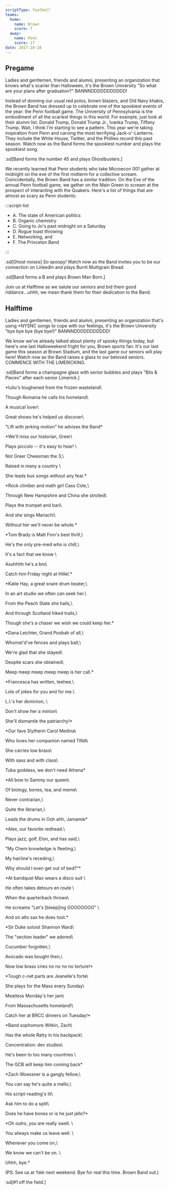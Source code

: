 ```yaml
---
scriptType: football
teams:
  home:
    name: Brown
    score: 7
  away:
    name: Penn
    score: 17
date: 2017-10-28
---
```


## Pregame

Ladies and gentlemen, friends and alumni, presenting an organization that knows what's scarier than Halloween, it's the Brown University "So what are your plans after graduation?" BANNNDDDDDDDDDDD!

Instead of donning our usual red polos, brown blazers, and Old Navy khakis, the Brown Band has dressed up to celebrate one of the spookiest events of the year: the Penn football game. The University of Pennsylvania is the embodiment of all the scariest things in this world. For example, just look at their alumni list. Donald Trump, Donald Trump Jr., Ivanka Trump, Tiffany Trump. Wait, I think I'm starting to see a pattern. This year we're taking inspiration from Penn and carving the most terrifying Jack-o'-Lanterns. They include the White House, Twitter, and the Phillies record this past season. Watch now as the Band forms the spookiest number and plays the spookiest song.

:sd[Band forms the number 45 and plays Ghostbusters.]

We recently learned that Penn students who take Microecon 001 gather at midnight on the eve of the first midterm for a collective scream. Coincidentally, the Brown Band has a similar tradition. On the Eve of the annual Penn football game, we gather on the Main Green to scream at the prospect of interacting with the Quakers. Here's a list of things that are almost as scary as Penn students:

:::script-list

- A. The state of American politics
- B. Organic chemistry
- C. Going to Jo's past midnight on a Saturday
- D. Rogue toast throwing
- E. Networking, and
- F. The Princeton Band

:::

:sd[Ghost noises] So spoopy! Watch now as the Band invites you to be our connection on LinkedIn and plays Burnt Multigrain Bread.

:sd[Band forms a B and plays Brown Man Born.]

Join us at Halftime as we salute our seniors and bid them good riddance...uhhh, we mean thank them for their dedication to the Band.

## Halftime

Ladies and gentlemen, friends and alumni, presenting an organization that's using \*NYSNC songs to cope with our feelings, it's the Brown University "bye bye bye (bye bye!)" BANNNDDDDDDDDDDD!

We know we've already talked about plenty of spooky things today, but here's one last Halloweekend fright for you, Brown sports fan: It's our last game this season at Brown Stadium, and the last game our seniors will play here! Watch now as the Band raises a glass to our beloved seniors. COMMENCE WITH THE LIMERICKING.

:sd[Band forms a champagne glass with senior bubbles and plays "Bits & Pieces" after each senior Limerick.]

\*Iuliu's toughened from the frozen wasteland\

Though Romania he calls his homeland\

A musical lover\

Great shows he's helped us discover\

"Lift with jerking motion" he advises the Band\*

\*We'll miss our historian, Greer\

Plays piccolo -- it's easy to hear! \

Not Greer Cheesman the 3,\

Raised in many a country \

She leads bus songs without any fear.\*

\*Rock climber and math girl Cass Cole,\

Through New Hampshire and China she strolled\

Plays the trumpet and bari\

And she sings Mariachi\

Without her we'll never be whole.\*

\*Tom Brady is Matt Finn's best thrill,\

He's the only pre-med who is chill,\

It's a fact that we know \

Asuhhhh he's a bro\

Catch him Friday night at Hillel.\*

\*Katie Hay, a great snare drum beater,\

In an art studio we often can seek her.\

From the Peach State she hails,\

And through Scotland hiked trails,\

Though she's a chaser we wish we could keep her.\*

\*Dana Leichter, Grand Poobah of all,\

Whomst'd've fences and plays ball,\

We're glad that she stayed\

Despite scars she obtained\

Meep meep meep meep meep is her call.\*

\*Francesca has written, teehee.\

Lots of jokes for you and for me.\

L.I.'s her dominion, \

Don't show her a minion\

She'll dismantle the patriarchy!\*

\*Our fave Slytherin Carol Medina\

Who loves her companion named TINA\

She carries low brass\

With sass and with class\

Tuba goddess, we don't need Athena\*

\*All bow to Sammy our queen\

Of biology, bones, tea, and meme\

Never contrarian,\

Quite the librarian,\

Leads the drums in Ooh ahh, Jamamie\*

\*Alex, our favorite redhead.\

Plays jazz, golf, Elon, and has said,\

"My Chem knowledge is fleeting,\

My hairline's receding,\

Why should I even get out of bed?"\*

\*At bandquet Max wears a disco suit \

He often takes detours en route \

When the quarterback throws\

He screams "Let's \[bleep]ing GOOOOOOO" \

And on alto sax he does toot.\*

\*Sir Duke soloist Shannon Ward\

The "section leader" we adored\

Cucumber forgotten,\

Avocado was bought then,\

Now low brass cries no no no no torture!\*

\*Tough c-net parts are Jeanelle's forte\

She plays for the Mass every Sunday\

Meatless Monday's her jam\

From Massachusetts homeland!\

Catch her at BRCC dinners on Tuesday!\*

\*Band sophomore Witkin, Zach\

Has the whole Ratty in his backpack\

Concentration: dev studies\

He's been to too many countries \

The GCB will keep him coming back\*

\*Zach Woessner is a gangly fellow,\

You can say he's quite a mello,\

His script-reading's lit\

Ask him to do a split\

Does he have bones or is he just jello?\*

\*Oh outro, you are really swell. \

You always make us leave well. \

Whenever you come on,\

We know we can't be on. \

Uhhh, bye.\*

(PS: See us at Yale next weekend. Bye for real this time. Brown Band out.)

:sd[#1 off the field.]
